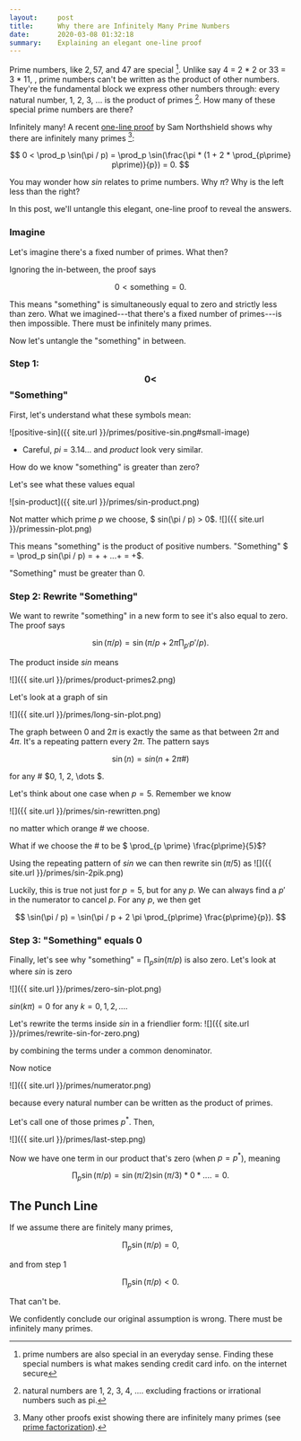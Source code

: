 ```yaml
---
layout:     post
title:      Why there are Infinitely Many Prime Numbers
date:       2020-03-08 01:32:18
summary:    Explaining an elegant one-line proof
---
```


<script type="text/javascript" src="http://cdn.mathjax.org/mathjax/latest/MathJax.js?config=TeX-AMS-MML_HTMLorMML"></script>

<style>
img
{width: 60%;}
</style>

Prime numbers, like $2, 5 7,$ and $47$ are special [^1].
Unlike say 4 = 2 * 2 or 33 = 3 * 11, 
, prime numbers can't be written as the product of other numbers. They're the fundamental block we express other numbers through: every natural number, 1, 2, 3, ... is the product of primes [^2]. How many of these special prime numbers are there?

Infinitely many! 
A recent
[one-line proof](https://fermatslibrary.com/p/d09a9e47)
by Sam Northshield shows why there are infinitely many primes [^3]:

$$ 0 < \prod_p \sin(\pi / p) = \prod_p \sin(\frac{\pi * (1 + 2 * \prod_{p\prime} p\prime)}{p}) = 0. $$


You may wonder how *sin* relates to prime numbers. 
Why $\pi$? Why is the left less than the right?

In this post, we'll untangle this elegant, one-line proof to reveal the answers.

[^1]: prime numbers are also special in an everyday sense. Finding these special numbers is what makes sending credit card info. on the internet secure
[^2]: natural numbers are 1, 2, 3, 4, .... excluding fractions or irrational numbers such as pi.
[^3]: Many other proofs exist showing there are infinitely many primes (see [prime factorization](https://learncryptography.com/mathematics/prime-factorization/)).

### Imagine

Let's imagine there's a fixed number of primes. What then? 

Ignoring the in-between, the proof says

$$ 0 < \text{something} = 0. $$

This means "something" is simultaneously equal to zero and strictly less than zero. What we imagined---that there's a fixed number of primes---is then impossible. There must be infinitely many primes.

Now let's untangle the "something" in between.


### Step 1: $$ 0 <$$ "Something"

First, let's understand what these symbols mean:

![positive-sin]({{ site.url }}/primes/positive-sin.png#small-image)

* Careful, *pi* = 3.14... and *product* look very similar. 

How do we know "something" is greater than zero?

Let's see what these values equal

![sin-product]({{ site.url }}/primes/sin-product.png)

Not matter which prime $p$ we choose, 
$ sin(\pi / p) > 0$. 
![]({{ site.url }}/primessin-plot.png)

This means "something" is the product of positive numbers.
"Something" 
$ = \prod_p sin(\pi / p) = + + ...+ = +$. 

"Something" must be greater than 0.



### Step 2: Rewrite "Something"
We want to rewrite "something" in a new form  to see it's also equal to zero.
The proof says

$$ \sin(\pi / p) = \sin(\pi / p + 2 \pi \prod_{p\prime} p\prime/ p). $$

The product inside *sin* means

![]({{ site.url }}/primes/product-primes2.png)

 Let's look at a graph of sin

![]({{ site.url }}/primes/long-sin-plot.png)

The graph between 0 and $2\pi$ is exactly the same as that between $2\pi$ and $4\pi$. It's a repeating pattern every $2 \pi$. The pattern says

$$ \sin(n) = sin( n + 2 \pi \#)$$

for any &#35; $0, 1, 2, \dots $.

Let's think about one case when $p = 5$. Remember we know

![]({{ site.url }}/primes/sin-rewritten.png)

no matter which orange # we choose.

What if we choose the # to be $ \prod_{p \prime} \frac{p\prime}{5}$?

Using the repeating pattern of *sin* we can then rewrite $\sin(\pi / 5)$
as
![]({{ site.url }}/primes/sin-2pik.png)


Luckily, this is true not just for $p=5$, but for any $p$. We can always find a $p \prime$ in the numerator to cancel $p$. 
For any $p$, we then get

$$ \sin(\pi / p) = \sin(\pi / p + 2 \pi \prod_{p\prime} \frac{p\prime}{p}). $$

### Step 3: "Something" equals 0

Finally, let's see why "something" = $\prod_p sin(\pi / p)$ is also zero. Let's look at where *sin* is zero

![]({{ site.url }}/primes/zero-sin-plot.png)

$sin(k \pi) = 0$ for any $k = 0, 1, 2, ...$.

Let's rewrite the terms inside *sin* in a friendlier form:
![]({{ site.url }}/primes/rewrite-sin-for-zero.png)

by combining the terms under a common denominator. 

Now notice

![]({{ site.url }}/primes/numerator.png)

because every natural number can be written as the product of primes. 

Let's call one of those primes $p^*$. Then, 

![]({{ site.url }}/primes/last-step.png)

Now we have one term in our product that's zero (when $p = p^*$), meaning



$$ \prod_p \sin(\pi / p) = \sin(\pi / 2) \sin(\pi / 3) * 0 * .... = 0.$$


## The Punch Line

If we assume there are finitely many primes, 

$$ \prod_p \sin(\pi / p) = 0, $$

and from step 1

$$ \prod_p \sin(\pi / p) < 0. $$

That can't be. 

We confidently conclude our original assumption is wrong. There must be infinitely many primes.
